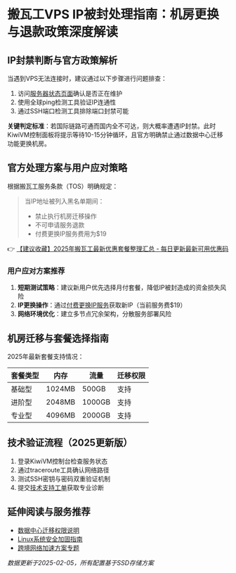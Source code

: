 # 搬瓦工VPS IP被封处理指南：机房更换与退款政策深度解读

## IP封禁判断与官方政策解析
当遇到VPS无法连接时，建议通过以下步骤进行问题排查：
1. 访问[服务器状态页面](https://bit.ly/banwagon)确认是否正在维护
2. 使用全球ping检测工具验证IP连通性
3. 通过SSH端口检测工具排除端口封禁可能

**关键判定标准**：若国际链路可通而国内全不可达，则大概率遭遇IP封禁。此时KiwiVM控制面板将提示等待10-15分钟循环，且官方明确禁止通过数据中心迁移功能更换机房。

## 官方处理方案与用户应对策略
根据搬瓦工服务条款（TOS）明确规定：
> 当IP地址被列入黑名单期间：
> - 禁止执行机房迁移操作
> - 不可申请服务退款
> - 付费更换IP服务费用为$19

👉 [【建议收藏】2025年搬瓦工最新优惠套餐整理汇总 - 每日更新最新可用优惠码](https://bit.ly/banwagon)

### 用户应对方案推荐
1. **短期测试策略**：建议新用户优先选择月付套餐，降低IP被封造成的资金损失风险
2. **IP更换操作**：通过[付费更换IP服务](https://bit.ly/banwagon)获取新IP（当前服务费$19）
3. **网络环境优化**：建立多节点冗余架构，分散服务部署风险

## 机房迁移与套餐选择指南
2025年最新套餐支持情况：

| 套餐类型 | 内存   | 流量   | 迁移权限 |
|----------|--------|--------|----------|
| 基础型   | 1024MB | 500GB  | 支持     |
| 进阶型   | 2048MB | 1000GB | 支持     |
| 专业型   | 4096MB | 2000GB | 支持     |

## 技术验证流程（2025更新版）
1. 登录KiwiVM控制台检查服务状态
2. 通过traceroute工具确认网络路径
3. 测试SSH密钥与密码双重验证机制
4. 提交[技术支持工单](https://bit.ly/banwagon)获取专业诊断

## 延伸阅读与服务推荐
- [数据中心迁移权限说明](https://bit.ly/banwagon)
- [Linux系统安全加固指南](https://bit.ly/banwagon)
- [跨境网络加速方案专题](https://bit.ly/banwagon)

*数据更新于2025-02-05，所有配置基于SSD存储方案*